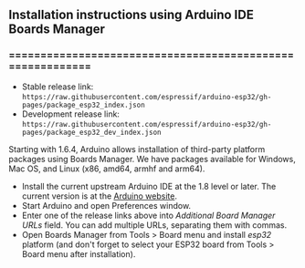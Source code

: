 ## Installation instructions using Arduino IDE Boards Manager
### ==========================================================

- Stable release link: `https://raw.githubusercontent.com/espressif/arduino-esp32/gh-pages/package_esp32_index.json`
- Development release link: `https://raw.githubusercontent.com/espressif/arduino-esp32/gh-pages/package_esp32_dev_index.json`

Starting with 1.6.4, Arduino allows installation of third-party platform packages using Boards Manager. We have packages available for Windows, Mac OS, and Linux (x86, amd64, armhf and arm64).

- Install the current upstream Arduino IDE at the 1.8 level or later. The current version is at the [Arduino website](http://www.arduino.cc/en/main/software).
- Start Arduino and open Preferences window.
- Enter one of the release links above into *Additional Board Manager URLs* field. You can add multiple URLs, separating them with commas.
- Open Boards Manager from Tools > Board menu and install *esp32* platform (and don't forget to select your ESP32 board from Tools > Board menu after installation).

